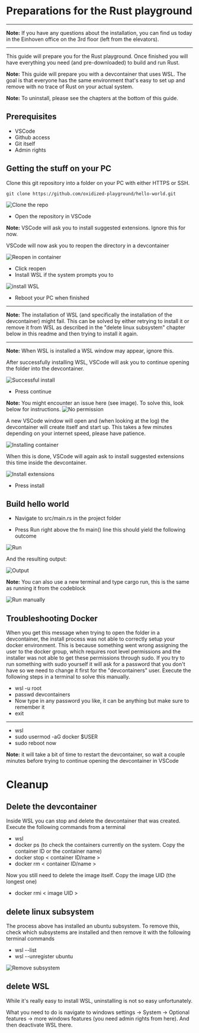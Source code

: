 # Preparations for the Rust playground

---

**Note:** If you have any questions about the installation, you can find us today in the Einhoven office on the 3rd floor (left from the elevators). 

---

This guide will prepare you for the Rust playground. Once finished you will have everything you need (and pre-downloaded) to build and run Rust.

**Note:** This guide will prepare you with a devcontainer that uses WSL. The goal is that everyone has the same environment that's easy to set up and remove with no trace of Rust on your actual system. 

**Note:** To uninstall, please see the chapters at the bottom of this guide.

## Prerequisites
- VSCode
- Github access
- Git itself
- Admin rights

## Getting the stuff on your PC

Clone this git repository into a folder on your PC with either HTTPS or SSH.

`git clone https://github.com/oxidized-playground/hello-world.git`

![Clone the repo](/images/clone_repo.png "Clone the repo")

- Open the repository in VSCode
  
**Note:** VSCode will ask you to install suggested extensions. Ignore this for now. 

VSCode will now ask you to reopen the directory in a devcontainer

![Reopen in container](/images/reopen_in_container.png "Reopen in container")

- Click reopen
- Install WSL if the system prompts you to

![install WSL](/images/install_wsl.png "Install WSL")

- Reboot your PC when finished

---

**Note:** The installation of WSL (and specifically the installation of the devcontainer) might fail. This can be solved by either retrying to install it or remove it from WSL as described in the "delete linux subsystem" chapter below in this readme and then trying to install it again.

---

**Note:** When WSL is installed a WSL window may appear, ignore this.

After successfully installing WSL, VSCode will ask you to continue opening the folder into the devcontainer. 

![Successful install](/images/continue_opening_in_devcontainer.png "Successful install")

- Press continue

**Note:** You might encounter an issue here (see image). To solve this, look below for instructions.
![No permission](/images/no_permission_to_run_docker.png "No permission")

A new VSCode window will open and (when looking at the log) the devcontainer will create itself and start up. This takes a few minutes depending on your internet speed, please have patience. 

![Installing container](/images/installing_devcontainer.png "Installing container")

When this is done, VSCode will again ask to install suggested extensions this time inside the devcontainer.

![Install extensions](/images/install_extensions.png "Install extensions")

- Press install

## Build hello world

- Navigate to src/main.rs in the project folder

- Press Run right above the fn main() line
this should yield the following outcome

![Run](/images/run.png "Run")

And the resulting output:

![Output](/images/run_result.png "Output")

**Note:** You can also use a new terminal and type cargo run, this is the same as running it from the codeblock

![Run manually](/images/run_manually.png "Run manually")


## Troubleshooting Docker

When you get this message when trying to open the folder in a devcontainer, the install process was not able to correctly setup your docker environment. 
This is because something went wrong assigning the user to the docker group, which requires root level permissions and the installer was not able to get these permissions through sudo. If you try to run something with sudo yourself it will ask for a password that you don't have so we need to change it first for the "devcontainers" user. 
Execute the following steps in a terminal to solve this manually.


- wsl -u root
- passwd devcontainers
- Now type in any password you like, it can be anything
  but make sure to remember it
- exit

---

- wsl
- sudo usermod -aG docker $USER
- sudo reboot now

**Note:** it will take a bit of time to restart the devcontainer, so wait a couple minutes before trying to continue opening the devcontainer in VSCode


# Cleanup

## Delete the devcontainer

Inside WSL you can stop and delete the devcontainer that was created. Execute the following commands from a terminal

- wsl
- docker ps (to check the containers currently on the system. Copy the container ID or the container name)
- docker stop < container ID/name >
- docker rm < container ID/name >

Now you still need to delete the image itself. Copy the image UID (the longest one)

- docker rmi < image UID >

## delete linux subsystem

The process above has installed an ubuntu subsystem. To remove this, check which subsystems are installed and then remove it with the following terminal commands

- wsl --list
- wsl --unregister ubuntu

![Remove subsystem](/images/remove_ubuntu_subsystem.png "Remove subsystem")

## delete WSL

While it's really easy to install WSL, uninstalling is not so easy unfortunately.

What you need to do is navigate to windows settings -> System -> Optional features -> more windows features (you need admin rights from here). And then deactivate WSL there.






  

